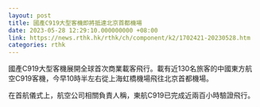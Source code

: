 ```yaml
---
layout: post
title: 國產C919大型客機即將抵達北京首都機場
date: 2023-05-28 12:29:10.000000000 +08:00
link: https://news.rthk.hk/rthk/ch/component/k2/1702421-20230528.htm
categories: rthk
---
```


國產C919大型客機展開全球首次商業載客飛行。載有近130名旅客的中國東方航空C919客機，今早10時半左右從上海虹橋機場飛往北京首都機場。

在首航儀式上，航空公司相關負責人稱，東航C919已完成近兩百小時驗證飛行。
